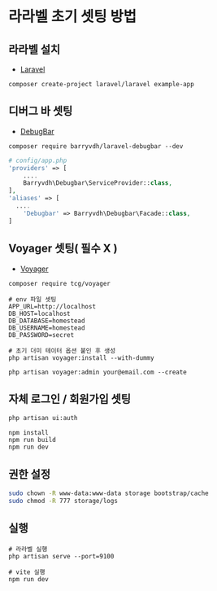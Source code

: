 # 라라벨 초기 셋팅 방법

## 라라벨 설치
- [Laravel](https://laravel.com/docs/9.x)
```
composer create-project laravel/laravel example-app
```

## 디버그 바 셋팅
- [DebugBar](https://www.nicesnippets.com/blog/laravel-debugbar-using-barryvdhlaravel-debugbar)
```
composer require barryvdh/laravel-debugbar --dev
```

```php
# config/app.php
'providers' => [
	....
	Barryvdh\Debugbar\ServiceProvider::class,
],
'aliases' => [
  ....
	'Debugbar' => Barryvdh\Debugbar\Facade::class,
]
```

## Voyager 셋팅( 필수 X )
- [Voyager](https://voyager-docs.devdojo.com/getting-started/installation)
```
composer require tcg/voyager
```

```
# env 파일 셋팅
APP_URL=http://localhost
DB_HOST=localhost
DB_DATABASE=homestead
DB_USERNAME=homestead
DB_PASSWORD=secret
```

```
# 초기 더미 테이터 옵션 붙인 후 생성
php artisan voyager:install --with-dummy
```

```Admin권한 유저 생성
php artisan voyager:admin your@email.com --create
```


## 자체 로그인 / 회원가입 셋팅
```bash
php artisan ui:auth
```
```npm
npm install
npm run build
npm run dev
```

## 권한 설정
```bash
sudo chown -R www-data:www-data storage bootstrap/cache
sudo chmod -R 777 storage/logs
```

## 실행
```
# 라라벨 실행
php artisan serve --port=9100

# vite 실행
npm run dev
```